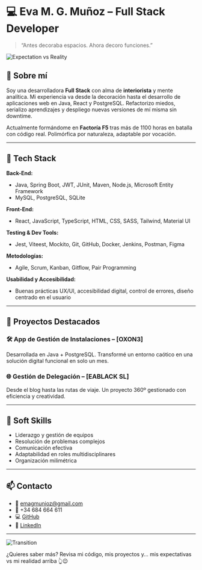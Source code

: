 
# 💻 Eva M. G. Muñoz – Full Stack Developer

> “Antes decoraba espacios. Ahora decoro funciones.”

![Expectation vs Reality](./espectativa-vs-realidad.png)

## 🧠 Sobre mí

Soy una desarrolladora **Full Stack** con alma de **interiorista** y mente analítica. Mi experiencia va desde la decoración hasta el desarrollo de aplicaciones web en Java, React y PostgreSQL. Refactorizo miedos, serializo aprendizajes y despliego nuevas versiones de mí misma sin downtime.

Actualmente formándome en **Factoría F5** tras más de 1100 horas en batalla con código real. Polimórfica por naturaleza, adaptable por vocación.

---

## 🚀 Tech Stack

**Back-End:**
- Java, Spring Boot, JWT, JUnit, Maven, Node.js, Microsoft Entity Framework  
- MySQL, PostgreSQL, SQLite

**Front-End:**
- React, JavaScript, TypeScript, HTML, CSS, SASS, Tailwind, Material UI

**Testing & Dev Tools:**
- Jest, Viteest, Mockito, Git, GitHub, Docker, Jenkins, Postman, Figma

**Metodologías:**
- Agile, Scrum, Kanban, Gitflow, Pair Programming

**Usabilidad y Accesibilidad:**
- Buenas prácticas UX/UI, accesibilidad digital, control de errores, diseño centrado en el usuario

---

## 📌 Proyectos Destacados

### 🛠 App de Gestión de Instalaciones – [OXON3]
Desarrollada en Java + PostgreSQL. Transformé un entorno caótico en una solución digital funcional en solo un mes.

### 🌐 Gestión de Delegación – [EABLACK SL]
Desde el blog hasta las rutas de viaje. Un proyecto 360º gestionado con eficiencia y creatividad.

---

## 🎯 Soft Skills

- Liderazgo y gestión de equipos
- Resolución de problemas complejos
- Comunicación efectiva
- Adaptabilidad en roles multidisciplinares
- Organización milimétrica

---

## 📫 Contacto

- 📧 [emagmunioz@gmail.com](mailto:emagmunioz@gmail.com)  
- 📱 +34 684 664 611  
- 💻 [GitHub](https://github.com/Emagmunioz)  
- 👔 [LinkedIn](https://www.linkedin.com/in/eva-m-g-munioz/)

---

![Transition](https://media.giphy.com/media/QNFhOolVeCzPQ2Mx85/giphy.gif)

¿Quieres saber más? Revisa mi código, mis proyectos y... mis expectativas vs mi realidad arriba 👆😉
